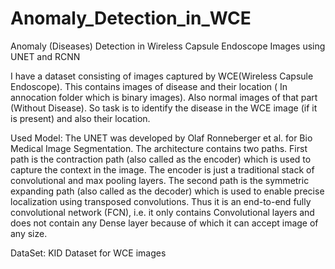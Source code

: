 # Anomaly_Detection_in_WCE

Anomaly (Diseases) Detection in Wireless Capsule Endoscope Images using UNET and RCNN

I have a dataset consisting of images captured by WCE(Wireless Capsule Endoscope). 
This contains images of disease and their location ( In annocation folder which is binary images). 
Also normal images of that part (Without Disease). So task is to identify the disease in the WCE image (if it is present) and also their location.


Used Model:
The UNET was developed by Olaf Ronneberger et al. for Bio Medical Image Segmentation. 
The architecture contains two paths. First path is the contraction path (also called as the encoder) which is used to capture the context in the image. 
The encoder is just a traditional stack of convolutional and max pooling layers. The second path is the symmetric expanding path (also called as the decoder) which is used to enable precise localization using transposed convolutions. 
Thus it is an end-to-end fully convolutional network (FCN), i.e. it only contains Convolutional layers and does not contain any Dense layer because of which it can accept image of any size.

DataSet:
KID Dataset for WCE images
